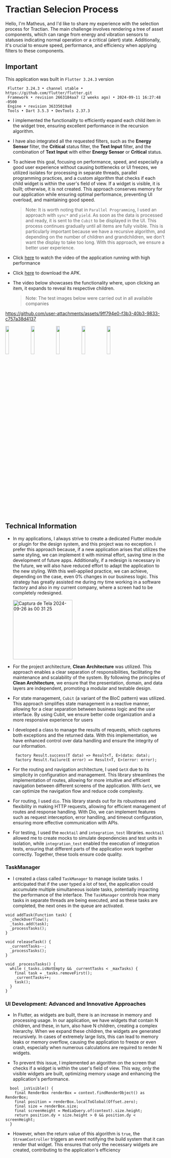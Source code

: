 # Tractian Selecion Process

Hello, I'm Matheus, and I'd like to share my experience with the selection process for Tractian. The main challenge involves rendering a tree of asset components, which can range from energy and vibration sensors to statuses indicating normal operation or a critical (alert) state. Additionally, it's crucial to ensure speed, performance, and efficiency when applying filters to these components.

## Important

This application was built in `Flutter 3.24.3` version

>
     Flutter 3.24.3 • channel stable • https://github.com/flutter/flutter.git
     Framework • revision 2663184aa7 (2 weeks ago) • 2024-09-11 16:27:48 -0500
     Engine • revision 36335019a8
     Tools • Dart 3.5.3 • DevTools 2.37.3
>


* I implemented the functionality to efficiently expand each child item in the widget tree, ensuring excellent performance in the recursion algorithm.
  
* I have also integrated all the requested filters, such as the **Energy Sensor** filter, the **Critical** status filter, the **Text Input** filter, and the combination of **Text Input** with either **Energy Sensor** or **Critical** status.
  
* To achieve this goal, focusing on performance, speed, and especially a good user experience without causing bottlenecks or UI freezes, we utilized isolates for processing in separate threads, parallel programming practices, and a custom algorithm that checks if each child widget is within the user's field of view. If a widget is visible, it is built; otherwise, it is not created. This approach conserves memory for our application while ensuring optimal performance, preventing UI overload, and maintaining good speed.

  > Note: It is worth noting that in `Parallel Programming`, I used an approach with `sync*` and `yield`. As soon as the data is processed and ready, it is sent to the `Cubit` to be displayed in the UI. This process continues gradually until all items are fully visible. This is particularly important because we have a recursive algorithm, and depending on the number of children and grandchildren, we don't want the display to take too long. With this approach, we ensure a better user experience.
  
* Click [here](https://drive.google.com/file/d/1nqz2alE9C_o0ns_aY7YkOGc1Xa_P_07_/view?usp=sharing) to watch the video of the application running with high performance
* Click [here](https://drive.google.com/file/d/18oJcWzjeirXz1TzO_T6qfGlvxRb07hQc/view?usp=sharing) to download the APK.
  
* The video below showcases the functionality where, upon clicking an item, it expands to reveal its respective children.
  > Note: The test images below were carried out in all available companies

https://github.com/user-attachments/assets/9ff794e0-f3b3-40b3-9833-c757a38d4137

<p align="left">
  <img src="https://github.com/user-attachments/assets/b50a0987-c5d6-4328-b480-4a09fd083596" width="15%" />
  <img src="https://github.com/user-attachments/assets/c1d5d2c7-2410-4031-94b7-fbbc900e1878" width="15%" />
  <img src="https://github.com/user-attachments/assets/c68d6dfc-da69-459b-b612-a0a3214a0795" width="15%" />
  <img src="https://github.com/user-attachments/assets/debd1ffd-e884-4dce-9f4c-f53a8972c1b4" width="15%" />
  <img src="https://github.com/user-attachments/assets/28d62e00-da44-43bd-bd44-ab189b645d91" width="15%" />
</p>


## Technical Information

* In my applications, I always strive to create a dedicated Flutter module or plugin for the design system, and this project was no exception. I prefer this approach because, if a new application arises that utilizes the same styling, we can implement it with minimal effort, saving time in the development of future apps. Additionally, if a redesign is necessary in the future, we will also have reduced effort to adapt the application to the new styling. With this well-applied practice, we can achieve, depending on the case, even 0% changes in our business logic. This strategy has greatly assisted me during my time working in a software factory and also in my current company, where a screen had to be completely redesigned.

  <img width="186" alt="Captura de Tela 2024-09-26 às 00 31 25" src="https://github.com/user-attachments/assets/7c879d92-ef03-464d-9523-292cc43c94b9">

* For the project architecture, **Clean Architecture** was utilized. This approach enables a clear separation of responsibilities, facilitating the maintenance and scalability of the system. By following the principles of **Clean Architecture**, we ensure that the presentation, domain, and data layers are independent, promoting a modular and testable design.
  
* For state management, `Cubit` (a variant of the BloC pattern) was utilized. This approach simplifies state management in a reactive manner, allowing for a clear separation between business logic and the user interface. By using Cubit, we ensure better code organization and a more responsive experience for users
  
* I developed a class to manage the results of requests, which captures both exceptions and the returned data. With this implementation, we have enhanced control over data handling and ensure the integrity of our information.
  >
       factory Result.success(T data) => Result<T, E>(data: data);
       factory Result.failure(E error) => Result<T, E>(error: error);
  > 
* For the routing and navigation architecture, I used `GetX` due to its simplicity in configuration and management. This library streamlines the implementation of routes, allowing for more intuitive and efficient navigation between different screens of the application. With `GetX`, we can optimize the navigation flow and reduce code complexity.
  
* For routing, I used `dio`. This library stands out for its robustness and flexibility in making HTTP requests, allowing for efficient management of routes and response handling. With Dio, we can implement features such as request interception, error handling, and timeout configuration, ensuring more effective communication with APIs.
  
* For testing, I used the `mocktail` and `integration_test` libraries. `mocktail` allowed me to create mocks to simulate dependencies and test units in isolation, while `integration_test` enabled the execution of integration tests, ensuring that different parts of the application work together correctly. Together, these tools ensure code quality.

### TaskManager

* I created a class called `TaskManager` to manage isolate tasks. I anticipated that if the user typed a lot of text, the application could accumulate multiple simultaneous isolate tasks, potentially impacting the performance of the interface. The `TaskManager` controls how many tasks in separate threads are being executed, and as these tasks are completed, the next ones in the queue are activated.
>
    void addTask(Function task) {
      _checkOverflow();
      _tasks.add(task);
      _processTasks();
    }

    void releaseTask() {
      _currentTasks--;
      _processTasks();
    }
    
    void _processTasks() {
      while (_tasks.isNotEmpty && _currentTasks < _maxTasks) {
        final task = _tasks.removeFirst();
        _currentTasks++;
        task();
      }
    }
>  

### UI Development: Advanced and Innovative Approaches

* In Flutter, as widgets are built, there is an increase in memory and processing usage. In our application, we have widgets that contain N children, and these, in turn, also have N children, creating a complex hierarchy. When we expand these children, the widgets are generated recursively. In cases of extremely large lists, this can lead to memory leaks or memory overflow, causing the application to freeze or even crash, especially when numerous calculations are required to render N widgets.

* To prevent this issue, I implemented an algorithm on the screen that checks if a widget is within the user's field of view. This way, only the visible widgets are built, optimizing memory usage and enhancing the application's performance.


>
      bool _isVisible() {
        final RenderBox renderBox = context.findRenderObject() as RenderBox;
        final position = renderBox.localToGlobal(Offset.zero);
        final size = renderBox.size;
        final screenHeight = MediaQuery.of(context).size.height;
        return position.dy + size.height > 0 && position.dy < screenHeight;
      }
> 

* However, when the return value of this algorithm is `true`, the `StreamController` triggers an event notifying the build system that it can render that widget. This ensures that only the necessary widgets are created, contributing to the application's efficiency
